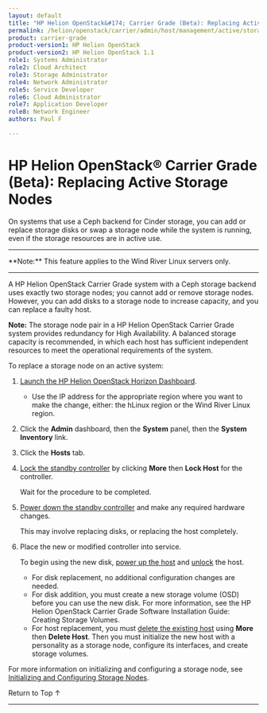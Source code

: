 ```yaml
---
layout: default
title: "HP Helion OpenStack&#174; Carrier Grade (Beta): Replacing Active Storage Nodes"
permalink: /helion/openstack/carrier/admin/host/management/active/storage/
product: carrier-grade
product-version1: HP Helion OpenStack
product-version2: HP Helion OpenStack 1.1
role1: Systems Administrator 
role2: Cloud Architect 
role3: Storage Administrator 
role4: Network Administrator 
role5: Service Developer 
role6: Cloud Administrator 
role7: Application Developer 
role8: Network Engineer 
authors: Paul F

---
```

<!--UNDER REVISION-->

<script>

function PageRefresh {
onLoad="window.refresh"
}

PageRefresh();

</script>

<!-- <p style="font-size: small;"> <a href="/helion/openstack/carrier/services/imaging/overview/">&#9664; PREV</a> | <a href="/helion/openstack/carrier/services/overview/">&#9650; UP</a> | <a href="/helion/openstack/carrier/services/object/overview/"> NEXT &#9654</a> </p> -->

# HP Helion OpenStack&#174; Carrier Grade (Beta): Replacing Active Storage Nodes
<!-- From the Titanium Server Admin Guide -->

On systems that use a Ceph backend for Cinder storage, you can add or replace storage disks or swap a storage node while the system is running, even if the storage resources are in active use.

<hr>
**Note:** This feature applies to the Wind River Linux servers only.
<hr>

A HP Helion OpenStack Carrier Grade system with a Ceph storage backend uses exactly two storage nodes; you cannot add or remove storage nodes. However, you can add disks to a storage node to increase capacity, and you can replace a faulty host.

**Note:** The storage node pair in a HP Helion OpenStack Carrier Grade system provides redundancy for High Availability. A balanced storage capacity is recommended, in which each host has sufficient independent
resources to meet the operational requirements of the system.


To replace a storage node on an active system:

1. [Launch the HP Helion OpenStack Horizon Dashboard](/helion/openstack/carrier/dashboard/login/).

	* Use the IP address for the appropriate region where you want to make the change, either: the hLinux region or the Wind River Linux region.

2. Click the **Admin** dashboard, then the **System** panel, then the **System Inventory** link.

3. Click the **Hosts** tab.

2. [Lock the standby controller](/helion/openstack/carrier/admin/host/management/inventory/lock/) by clicking **More** then **Lock Host** for the controller.

	Wait for the procedure to be completed.

4. [Power down the standby controller](/helion/openstack/carrier/admin/host/management/inventory/host/#power) and make any required hardware changes.

	This may involve replacing disks, or replacing the host completely.

5. Place the new or modified controller into service.

	To begin using the new disk, [power up the host](/helion/openstack/carrier/admin/host/management/inventory/host/#power) and [unlock](/helion/openstack/carrier/admin/host/management/inventory/lock/) the host.

	* For disk replacement, no additional configuration changes are needed. 
	* For disk addition, you must create a new storage volume (OSD) before you can use the new disk. For more information, see the HP Helion OpenStack Carrier Grade Software Installation Guide: Creating Storage Volumes.
	* For host replacement, you must [delete the existing host](/helion/openstack/carrier/admin/host/management/inventory/host/#delete) using **More** then **Delete Host**. Then you must initialize the new host with a personality as a storage node, configure its interfaces, and create storage volumes. 

For more information on initializing and configuring a storage node, see [Initializing and Configuring Storage Nodes](/helion/openstack/carrier/admin/host/management/initialize/storage/).


<a href="#top" style="padding:14px 0px 14px 0px; text-decoration: none;"> Return to Top &#8593; </a>
 
----